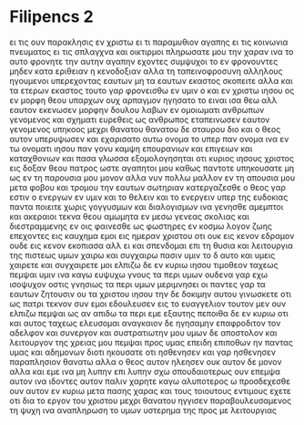 # Filipencs 2
ει τις ουν παρακλησις εν χριστω ει τι παραμυθιον αγαπης ει τις κοινωνια πνευματος ει τις σπλαγχνα και οικτιρμοι
πληρωσατε μου την χαραν ινα το αυτο φρονητε την αυτην αγαπην εχοντες συμψυχοι το εν φρονουντες
μηδεν κατα εριθειαν η κενοδοξιαν αλλα τη ταπεινοφροσυνη αλληλους ηγουμενοι υπερεχοντας εαυτων
μη τα εαυτων εκαστος σκοπειτε αλλα και τα ετερων εκαστος
τουτο γαρ φρονεισθω εν υμιν ο και εν χριστω ιησου
ος εν μορφη θεου υπαρχων ουχ αρπαγμον ηγησατο το ειναι ισα θεω
αλλ εαυτον εκενωσεν μορφην δουλου λαβων εν ομοιωματι ανθρωπων γενομενος 
και σχηματι ευρεθεις ως ανθρωπος εταπεινωσεν εαυτον γενομενος υπηκοος μεχρι θανατου θανατου δε σταυρου
διο και ο θεος αυτον υπερυψωσεν και εχαρισατο αυτω ονομα το υπερ παν ονομα
ινα εν τω ονοματι ιησου παν γονυ καμψη επουρανιων και επιγειων και καταχθονιων
και πασα γλωσσα εξομολογησηται οτι κυριος ιησους χριστος εις δοξαν θεου πατρος
ωστε αγαπητοι μου καθως παντοτε υπηκουσατε μη ως εν τη παρουσια μου μονον αλλα νυν πολλω μαλλον εν τη απουσια μου μετα φοβου και τρομου την εαυτων σωτηριαν κατεργαζεσθε
ο θεος γαρ εστιν ο ενεργων εν υμιν και το θελειν και το ενεργειν υπερ της ευδοκιας
παντα ποιειτε χωρις γογγυσμων και διαλογισμων
ινα γενησθε αμεμπτοι και ακεραιοι τεκνα θεου αμωμητα εν μεσω γενεας σκολιας και διεστραμμενης εν οις φαινεσθε ως φωστηρες εν κοσμω
λογον ζωης επεχοντες εις καυχημα εμοι εις ημεραν χριστου οτι ουκ εις κενον εδραμον ουδε εις κενον εκοπιασα
αλλ ει και σπενδομαι επι τη θυσια και λειτουργια της πιστεως υμων χαιρω και συγχαιρω πασιν υμιν
το δ αυτο και υμεις χαιρετε και συγχαιρετε μοι
ελπιζω δε εν κυριω ιησου τιμοθεον ταχεως πεμψαι υμιν ινα καγω ευψυχω γνους τα περι υμων
ουδενα γαρ εχω ισοψυχον οστις γνησιως τα περι υμων μεριμνησει
οι παντες γαρ τα εαυτων ζητουσιν ου τα χριστου ιησου
την δε δοκιμην αυτου γινωσκετε οτι ως πατρι τεκνον συν εμοι εδουλευσεν εις το ευαγγελιον
τουτον μεν ουν ελπιζω πεμψαι ως αν απιδω τα περι εμε εξαυτης
πεποιθα δε εν κυριω οτι και αυτος ταχεως ελευσομαι
αναγκαιον δε ηγησαμην επαφροδιτον τον αδελφον και συνεργον και συστρατιωτην μου υμων δε αποστολον και λειτουργον της χρειας μου πεμψαι προς υμας
επειδη επιποθων ην παντας υμας και αδημονων διοτι ηκουσατε οτι ησθενησεν 
και γαρ ησθενησεν παραπλησιον θανατω αλλα ο θεος αυτον ηλεησεν ουκ αυτον δε μονον αλλα και εμε ινα μη λυπην επι λυπην σχω
σπουδαιοτερως ουν επεμψα αυτον ινα ιδοντες αυτον παλιν χαρητε καγω αλυποτερος ω
προσδεχεσθε ουν αυτον εν κυριω μετα πασης χαρας και τους τοιουτους εντιμους εχετε
οτι δια το εργον του χριστου μεχρι θανατου ηγγισεν παραβουλευσαμενος τη ψυχη ινα αναπληρωση το υμων υστερημα της προς με λειτουργιας
